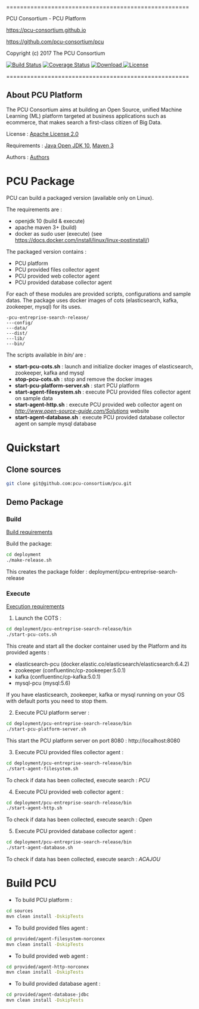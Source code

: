 =====================================================

PCU Consortium - PCU Platform

https://pcu-consortium.github.io

https://github.com/pcu-consortium/pcu

Copyright (c) 2017 The PCU Consortium

[![Build Status](https://travis-ci.org/pcu-consortium/pcu.svg?branch=master)](https://travis-ci.org/pcu-consortium/pcu) [![Coverage Status](https://coveralls.io/repos/github/pcu-consortium/pcu/badge.svg?branch=master)](https://coveralls.io/github/pcu-consortium/pcu?branch=master) [![Download](https://api.bintray.com/packages/pcu-consortium/pcu/pcu-entreprise-search/images/download.svg?version=year2_2018) ](https://bintray.com/pcu-consortium/pcu/pcu-entreprise-search/year2_2018/view/files/) [![License](https://img.shields.io/badge/License-Apache%202.0-red.svg)](https://opensource.org/licenses/Apache-2.0)

=====================================================


About PCU Platform
----------

The PCU Consortium aims at building an Open Source, unified Machine Learning (ML) platform targeted at business applications such as ecommerce,
that makes search a first-class citizen of Big Data.

License : [Apache License 2.0](LICENCE)

Requirements : [Java Open JDK 10](https://openjdk.java.net/projects/jdk/10/), [Maven 3](http://maven.apache.org/download.cgi)

Authors : [Authors](AUTHORS.md)


# PCU Package

PCU can build a packaged version (available only on Linux).

The requirements are :
* openjdk 10 (build & execute)
* apache maven 3+ (build)
* docker as sudo user (execute) (see https://docs.docker.com/install/linux/linux-postinstall/)

The packaged version contains :
* PCU platform
* PCU provided files collector agent 
* PCU provided web collector agent
* PCU provided database collector agent

For each of these modules are provided scripts, configurations and sample datas.
The package uses docker images of cots (elasticsearch, kafka, zookeeper, mysql) for its uses.

````
-pcu-entreprise-search-release/
---config/
---data/
---dist/
---lib/
---bin/
````
The scripts available in *bin/* are :
* **start-pcu-cots.sh** : launch and initialize docker images of elasticsearch, zookeeper,  kafka and mysql
* **stop-pcu-cots.sh** : stop and remove the docker images
* **start-pcu-platform-server.sh** : start PCU platform
* **start-agent-filesystem.sh** : execute PCU provided files collector agent on sample data
* **start-agent-http.sh** : execute PCU provided web collector agent on *http://www.open-source-guide.com/Solutions* website
* **start-agent-database.sh** : execute PCU provided database collector agent on sample mysql database

# Quickstart

## Clone sources

````bash
git clone git@github.com:pcu-consortium/pcu.git
````

## Demo Package

### Build

[Build requirements](#PCU-Package)

Build the package:
````bash
cd deployment
./make-release.sh
````
This creates the package folder  : deployment/pcu-entreprise-search-release

### Execute

[Execution requirements](#PCU-Package)

1. Launch the COTS :
````bash
cd deployment/pcu-entreprise-search-release/bin
./start-pcu-cots.sh
````
This create and start all the docker container used by the Platform and its provided agents :
* elasticsearch-pcu (docker.elastic.co/elasticsearch/elasticsearch:6.4.2)
* zookeeper (confluentinc/cp-zookeeper:5.0.1)
* kafka (confluentinc/cp-kafka:5.0.1)
* mysql-pcu (mysql:5.6)

If you have elasticsearch, zookeeper, kafka or mysql running on your OS with default ports you need to stop them.

2. Execute PCU platform server :
````bash
cd deployment/pcu-entreprise-search-release/bin
./start-pcu-platform-server.sh
````
This start the PCU platform server on port 8080 : http://localhost:8080

3. Execute PCU provided files collector agent :
````bash
cd deployment/pcu-entreprise-search-release/bin
./start-agent-filesystem.sh
````
To check if data has been collected, execute search : *PCU*

4. Execute PCU provided web collector agent :
````bash
cd deployment/pcu-entreprise-search-release/bin
./start-agent-http.sh
````
To check if data has been collected, execute search : *Open*

5. Execute PCU provided database collector agent :
````bash
cd deployment/pcu-entreprise-search-release/bin
./start-agent-database.sh
````
To check if data has been collected, execute search : *ACAJOU*


# Build PCU

* To build PCU platform :
````bash
cd sources
mvn clean install -DskipTests
````

* To build provided files agent :
````bash
cd provided/agent-filesystem-norconex
mvn clean install -DskipTests
````

* To build provided web agent :
````bash
cd provided/agent-http-norconex
mvn clean install -DskipTests
````

* To build provided database agent :
````bash
cd provided/agent-database-jdbc
mvn clean install -DskipTests
````
